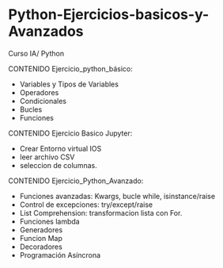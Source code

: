 # Python-Ejercicios-basicos-y-Avanzados
Curso IA/ Python

CONTENIDO Ejercicio_python_básico:

- Variables y Tipos de Variables
- Operadores
- Condicionales
- Bucles
- Funciones

CONTENIDO Ejercicio Basico Jupyter:

- Crear Entorno virtual IOS
- leer archivo CSV
- seleccion de columnas.

CONTENIDO Ejercicio_Python_Avanzado:

- Funciones avanzadas: Kwargs, bucle while, isinstance/raise
- Control de excepciones: try/except/raise
- List Comprehension: transformacion lista con For.
- Funciones lambda
- Generadores
- Funcion Map
- Decoradores
- Programación Asíncrona

